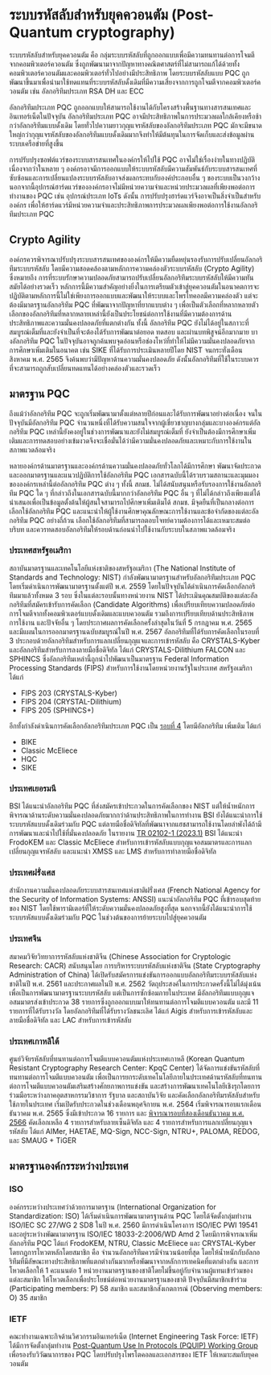 # ระบบรหัสลับสำหรับยุคควอนตัม (Post-Quantum cryptography)
ระบบรหัสลับสำหรับยุคควอนตัม คือ กลุ่มระบบรหัสลับที่ถูกออกแบบเพื่อมีความทนทานต่อการโจมตีจากคอมพิวเตอร์ควอนตัม ซึ่งถูกพัฒนามาจากปัญหาทางคณิตศาสตร์ที่ไม่สามารถแก้ได้ด้วยทั้งคอมพิวเตอร์ควอนตัมและคอมพิวเตอร์ทั่วไปอย่างมีประสิทธิภาพ โดยระบบรหัสลับแบบ PQC ถูกพัฒนาขึ้นมาเพื่อนำมาใช้ทดแทนที่ระบบรหัสลับดั้งเดิมที่มีความเสี่ยงจากการถูกโจมตีจากคอมพิวเตอร์ควอนตัม เช่น อัลกอริทึมประเภท RSA DH และ ECC

อัลกอริทึมประเภท PQC ถูกออกแบบให้สามารถใช้งานได้กับโครงสร้างพื้นฐานทางสารสนเทศและอินเทอร์เน็ตในปัจจุบัน อัลกอริทึมประเภท PQC อาจมีประสิทธิภาพในการประมวลผลใกล้เคียงหรือช้ากว่าอัลกอริทึมแบบดั้งเดิม โดยทั่วไปความยาวกุญแจรหัสลับของอัลกอริทึมประเภท PQC มักจะมีขนาดใหญ่กว่ากุญแจรหัสลับของอัลกอริทึมแบบดั้งเดิมมากจึงทำให้มีต้นทุนในการจัดเก็บและส่งข้อมูลผ่านระบบเครือข่ายที่สูงขึ้น

การปรับปรุงซอฟต์แวร์ของระบบสารสนเทศในองค์กรให้ไปใช้ PQC อาจไม่ใช่เรื่องง่ายในทางปฏิบัติ เนื่องจากว่าในหลาย ๆ องค์กรอาจมีการออกแบบให้ระบบรหัสลับมีความสัมพันธ์กับระบบสารสนเทศที่ซับซ้อนและการเปลี่ยนแปลงระบบรหัสลับอาจส่งผลกระทบกับองค์ประกอบอื่น ๆ ของระบบเป็นวงกว้าง นอกจากนี้อุปกรณ์ฮาร์ดแวร์ขององค์กรอาจไม่มีหน่วยความจำและหน่วยประมวลผลที่เพียงพอต่อการทำงานของ PQC เช่น อุปกรณ์ประเภท IoTs ดังนั้น การปรับปรุงฮาร์ดแวร์จึงอาจเป็นสิ่งจำเป็นสำหรับองค์กร เพื่อให้ฮาร์ดแวร์มีหน่วยความจำและประสิทธิภาพการประมวลผลเพียงพอต่อการใช้งานอัลกอริทึมประเภท PQC

## Crypto Agility
องค์กรควรพิจารณาปรับปรุงระบบสารสนเทศขององค์กรให้มีความยืดหยุ่นรองรับการปรับเปลี่ยนอัลกอริทึมระบบรหัสลับ โดยมีความสอดคล้องตามหลักการความคล่องตัวระบบรหัสลับ (Crypto Agility) ซึ่งหมายถึง การที่ระบบรักษาความปลอดภัยสามารถปรับเปลี่ยนอัลกอริทึมระบบรหัสลับให้มีความทันสมัยได้อย่างรวดเร็ว หลักการนี้มีความสำคัญอย่างยิ่งในการเตรียมตัวเข้าสู่ยุคควอนตัมในอนาคตการจะปฏิบัติตามหลักการนี้ไม่ใช่เพียงการออกแบบและพัฒนาให้ระบบและโพรโทคอลมีความคล่องตัว แต่จะต้องมีมาตรฐานอัลกอริทึม PQC ที่พัฒนาจากปัญหาที่ยากแบบต่าง ๆ เพื่อเป็นตัวเลือกที่หลากหลายตัวเลือกของอัลกอริทึมที่หลากหลายเหล่านี้ยังเป็นประโยชน์ต่อการใช้งานที่มีความต้องการด้านประสิทธิภาพและความมั่นคงปลอดภัยที่แตกต่างกัน ทั้งนี้ อัลกอริทึม PQC ยังไม่ได้อยู่ในสภาวะที่สมบูรณ์เต็มที่และยังจำเป็นที่จะต้องได้รับการพัฒนาต่อยอด ทดสอบ และผ่านบทพิสูจน์อีกมากมาย บางอัลกอริทึม PQC ในปัจจุบันอาจถูกค้นพบจุดอ่อนหรือช่องโหว่ที่ทำให้ไม่มีความมั่นคงปลอดภัยจากการศึกษาเพิ่มเติมในอนาคต เช่น SIKE ที่ได้รับการประเมินหลายปีโดย NIST จนกระทั่งเดือนสิงหาคม พ.ศ. 2565 จึงค้นพบว่ามีปัญหาด้านความมั่นคงปลอดภัย ดังนั้นอัลกอริทึมที่ใช้ในระบบควรที่จะสามารถถูกสับเปลี่ยนทดแทนได้อย่างคล่องตัวและรวดเร็ว

## มาตรฐาน PQC
ถึงแม้ว่าอัลกอริทึม PQC จะถูกเริ่มพัฒนามาตั้งแต่หลายปีก่อนและได้รับการพัฒนาอย่างต่อเนื่อง จนในปัจจุบันมีอัลกอริทึม PQC จำนวนหนึ่งที่ได้รับความสนใจจากผู้เชี่ยวชาญบางกลุ่มและบางองค์กรแต่อัลกอริทึม PQC เหล่านี้ยังคงอยู่ในช่วงการพัฒนาและยังไม่สมบูรณ์เต็มที่ ยังจำเป็นต้องมีการศึกษาเพิ่มเติมและการทดสอบอย่างเข้มงวดจึงจะเชื่อมั่นได้ว่ามีความมั่นคงปลอดภัยและเหมาะกับการใช้งานในสภาพแวดล้อมจริง

หลายองค์กรด้านมาตรฐานและองค์กรด้านความมั่นคงปลอดภัยทั่วโลกได้มีการศึกษา พัฒนาจัดประกวด และออกมาตรฐานและแนวปฏิบัติการใช้อัลกอริทึม PQC เอกสารฉบับนี้ได้รวบรวมสถานะและมุมมองขององค์กรเหล่านี้ต่ออัลกอริทึม PQC ต่าง ๆ ทั้งนี้ สกมช. ไม่ได้สนับสนุนหรือรับรองการใช้งานอัลกอริทึม PQC ใด ๆ ที่กล่าวถึงในเอกสารฉบับนี้มากกว่าอัลกอริทึม PQC อื่น ๆ ที่ไม่ได้กล่าวถึงเพียงแต่ได้นำเสนอเพื่อเป็นข้อมูลตั้งต้นให้ผู้สนใจสามารถไปศึกษาเพิ่มเติมได้ สกมช. มีจุดยืนที่เป็นกลางต่อการเลือกใช้อัลกอริทึม PQC และแนะนำให้ผู้ใช้งานศึกษาคุณลักษณะการใช้งานและข้อจำกัดของแต่ละอัลกอริทึม PQC อย่างถี่ถ้วน เลือกใช้อัลกอริทึมที่สามารถตอบโจทย์ความต้องการได้และเหมาะสมต่อบริบท และควรทดสอบอัลกอริทึมให้รอบด้านก่อนนำไปใช้งานกับระบบในสภาพแวดล้อมจริง

### ประเทศสหรัฐอเมริกา
สถาบันมาตรฐานและเทคโนโลยีแห่งชาติของสหรัฐอเมริกา (The National Institute of Standards and Technology: NIST) กำลังพัฒนามาตรฐานสำหรับอัลกอริทึมประเภท PQC โดยเริ่มดำเนินการพัฒนามาตรฐานตั้งแต่ปี พ.ศ. 2559 โดยในปัจจุบันได้ดำเนินการคัดเลือกอัลกอริทึมมาแล้วทั้งหมด 3 รอบ ซึ่งในแต่ละรอบนั้นทางหน่วยงาน NIST ได้ประเมินคุณสมบัติของแต่ละอัลกอริทึมที่สมัครเข้ารับการคัดเลือก (Candidate Algorithms) เพื่อเปรียบเทียบความปลอดภัยต่อการโจมตีจากทั้งคอมพิวเตอร์แบบดั้งเดิมและแบบควอนตัม รวมถึงการเปรียบเทียบด้านประสิทธิภาพการใช้งาน และปัจจัยอื่น ๆ โดยประกาศผลการคัดเลือกครั้งล่าสุดในวันที่ 5 กรกฎาคม พ.ศ. 2565 และมีแผนในการออกมาตรฐานฉบับสมบูรณ์ในปี พ.ศ. 2567 อัลกอริทึมที่ได้รับการคัดเลือกในรอบที่ 3 ประกอบด้วยอัลกอริทึมสำหรับการแลกเปลี่ยนกุญแจและการเข้ารหัสลับ คือ CRYSTALS-Kyber และอัลกอริทึมสำหรับการลงลายมือชื่อดิจิทัล ได้แก่ CRYSTALS-Dilithium FALCON และ SPHINCS ซึ่งอัลกอริทึมเหล่านี้ถูกนำไปพัฒนาเป็นมาตรฐาน Federal Information Processing Standards (FIPS) สำหรับการใช้งานโดยหน่วยงานรัฐในประเทศ
สหรัฐอเมริกา ได้แก่ 
- FIPS 203 (CRYSTALS-Kyber)
- FIPS 204 (CRYSTAL-Dilithium)
- FIPS 205 (SPHINCS+)

อีกทั้งกำลังดำเนินการคัดเลือกอัลกอริทึมประเภท PQC เป็น [รอบที่ 4](https://csrc.nist.gov/projects/post-quantum-cryptography/round-4-submissions) โดยมีอัลกอริทึม
เพิ่มเติม ได้แก่ 
- BIKE
- Classic McEliece
- HQC
- SIKE

### ประเทศเยอรมนี
BSI ได้แนะนำอัลกอริทึม PQC ที่ส่งสมัครเข้าประกวดในการคัดเลือกของ NIST แต่ให้น้ำหนักการพิจารณาด้านระดับความมั่นคงปลอดภัยมากกว่าด้านประสิทธิภาพในการทำงาน BSI ยังได้แนะนำการใช้ระบบรหัสแบบดั้งเดิมร่วมกับ PQC แต่ลายมือชื่อดิจิทัลที่พัฒนาจากแฮชสามารถใช้งานโดยลำพังได้ถ้ามีการพัฒนาและนำไปใช้ที่มั่นคงปลอดภัย ในรายงาน [TR 02102-1 (2023.1)](https://www.bsi.bund.de/SharedDocs/Downloads/EN/BSI/Publications/TechGuidelines/TG02102/BSI-TR-02102-1.pdf) BSI ได้แนะนำ FrodoKEM และ Classic McEliece สำหรับการเข้ารหัสลับแบบกุญแจอสมมาตรและการแลกเปลี่ยนกุญแจรหัสลับ
และแนะนำ XMSS และ LMS สำหรับการทำลายมือชื่อดิจิทัล

### ประเทศฝรั่งเศส
สำนักงานความมั่นคงปลอดภัยระบบสารสนเทศแห่งชาติฝรั่งเศส (French National Agency for the Security of Information Systems: ANSSI) แนะนำอัลกอริทึม PQC ที่เข้ารอบสุดท้ายของ NIST โดยใช้พารามิเตอร์ที่ให้ระดับความมั่นคงปลอดภัยสูงที่สุด นอกจากนี้ยังได้แนะนำการใช้ระบบรหัสแบบดั้งเดิมร่วมกับ PQC ในช่วงต้นของการย้ายระบบไปสู่ยุคควอนตัม

### ประเทศจีน
สมาคมวิจัยวิทยาการรหัสลับแห่งชาติจีน (Chinese Association for Cryptologic Research: CACR) สนับสนุนโดย การบริหารระบบรหัสลับแห่งชาติจีน (State Cryptography Administration of China) ได้เปิดรับสมัครการแข่งขันการออกแบบอัลกอริทึมระบบรหัสลับแห่งชาติในปี พ.ศ. 2561 และประกาศผลในปี พ.ศ. 2562 วัตถุประสงค์ในการประกวดครั้งนี้ไม่ได้มุ่งเน้นเพื่อเป็นการพัฒนามาตรฐานระบบรหัสลับ แต่เป็นการซักซ้อมภายในประเทศ มีอัลกอริทึมแบบกุญแจอสมมาตรส่งเข้าประกวด 38 รายการซึ่งถูกออกแบบมาให้ทนทานต่อการโจมตีแบบควอนตัม และมี 11 รายการที่ได้รับรางวัล โดยอัลกอริทึมที่ได้รับรางวัลชนะเลิศ ได้แก่ Aigis สำหรับการเข้ารหัสลับและลายมือชื่อดิจิทัล และ LAC สำหรับการเข้ารหัสลับ

### ประเทศเกาหลีใต้
ศูนย์วิจัยรหัสลับที่ทนทานต่อการโจมตีแบบควอนตัมแห่งประเทศเกาหลี (Korean Quantum Resistant Cryptography Research Center: KpqC Center) ได้จัดการแข่งขันรหัสลับที่ทนทานต่อการโจมตีแบบควอนตัม เพื่อเป็นการยกระดับเทคโนโลยีภายในประเทศด้านรหัสลับที่ทนทานต่อการโจมตีแบบควอนตัมเสริมสร้างศักยภาพการแข่งขัน และสร้างการพัฒนาเทคโนโลยีเชิงรุกโดยการร่วมมือระหว่างภาคอุตสาหกรรมวิชาการ รัฐบาล และสถาบันวิจัย และคัดเลือกอัลกอริทึมรหัสลับสำหรับใช้ภายในประเทศ เริ่มเปิดรับประกวดในช่วงเดือนพฤศจิกายน พ.ศ. 2564 เริ่มพิจารณารอบแรกเดือนธันวาคม พ.ศ. 2565 ซึ่งมีเข้าประกวด 16 รายการ และ [พิจารณารอบที่สองเดือนธันวาคม พ.ศ. 2566](https://www.kpqc.or.kr/competition.html) คัดเลือกเหลือ 4 รายการสำหรับลายเซ็นดิจิทัล และ 4 รายการสำหรับการแลกเปลี่ยนกุญแจรหัสลับ ได้แก่ AIMer, HAETAE, MQ-Sign, NCC-Sign, NTRU+, PALOMA, REDOG, และ SMAUG + TiGER

## มาตรฐานองค์กรระหว่างประเทศ
### ISO
องค์กรระหว่างประเทศว่าด้วยการมาตรฐาน (International Organization for Standardization: ISO) ได้เริ่มดำเนินการพัฒนามาตรฐานด้าน PQC โดยได้จัดตั้งกลุ่มทำงาน ISO/IEC SC 27/WG 2 SD8 ในปี พ.ศ. 2560 มีการดำเนินโครงการ ISO/IEC PWI 19541 และอยู่ระหว่างพัฒนามาตรฐาน ISO/IEC 18033-2:2006/WD Amd 2 โดยมีการพิจารณาเพิ่มอัลกอริทึม PQC ได้แก่ FrodoKEM, NTRU, Classic McEliece และ CRYSTAL-Kyber โดยกฎการโหวตหลักโดยสมาชิก คือ จำนวนอัลกอริทึมควรมีจำนวนน้อยที่สุด โดยให้น้ำหนักกับอัลกอริทึมที่มีลัษณะทางประสิทธิภาพที่แตกต่างกันมากหรือพัฒนาจากหลักการเทคนิคที่แตกต่างกัน และการโหวตเลือกให้ 1 คะแนนต่อ 1 หน่วยงานมาตรฐานของชาติโดยไม่ขึ้นอยู่กับจำนวนผู้แทนเข้าร่วมของแต่ละสมาชิก ให้โหวตเลือกเพื่อประโยชน์ต่อหน่วยงานมาตรฐานของชาติ ปัจจุบันมีสมาชิกเข้าร่วม (Participating members: P) 58 สมาชิก และสมาชิกสังเกตการณ์ (Observing members: O) 35 สมาชิก

### IETF
คณะทำงานเฉพาะกิจด้านวิศวกรรมอินเทอร์เน็ต (Internet Engineering Task Force: IETF) ได้มีการจัดตั้งกลุ่มทำงาน [Post-Quantum Use In Protocols (PQUIP) Working Group](https://datatracker.ietf.org/wg/pquip/documents/) เพื่อรองรับวิวัฒนาการของ PQC โดยปรับปรุงโพรโตคอลและเอกสารของ IETF ให้เหมาะสมกับยุคควอนตัม